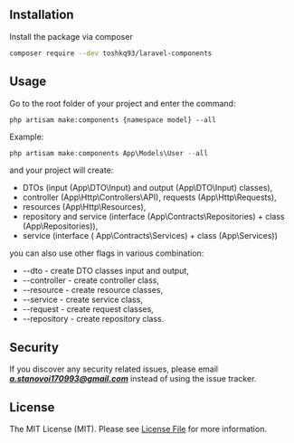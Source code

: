 ##  Installation

Install the package via composer

```bash
composer require --dev toshkq93/laravel-components
```
## Usage

Go to the root folder of your project and enter the command:
```
php artisam make:components {namespace model} --all
```
Example:
```php
php artisam make:components App\Models\User --all
```

and your project will create:
- DTOs (input (App\DTO\Input) and output (App\DTO\Input) classes),
- controller (App\Http\Controllers\API), requests (App\Http\Requests),
- resources (App\Http\Resources),
- repository and service (interface (App\Contracts\Repositories) + class (App\Repositories)),
- service (interface ( App\Contracts\Services) + class (App\Services))

you can also use other flags in various combination:
- --dto - create DTO classes input and output,
- --controller - create controller class,
- --resource - create resource classes,
- --service - create service class,
- --request - create request classes,
- --repository - create repository class.

## Security

If you discover any security related issues, please email ***a.stanovoi170993@gmail.com*** instead of using the issue tracker.

## License

The MIT License (MIT). Please see [License File](LICENSE.md) for more information.
